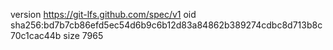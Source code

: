 version https://git-lfs.github.com/spec/v1
oid sha256:bd7b7cb86efd5ec54d6b9c6b12d83a84862b389274cdbc8d713b8c70c1cac44b
size 7965
